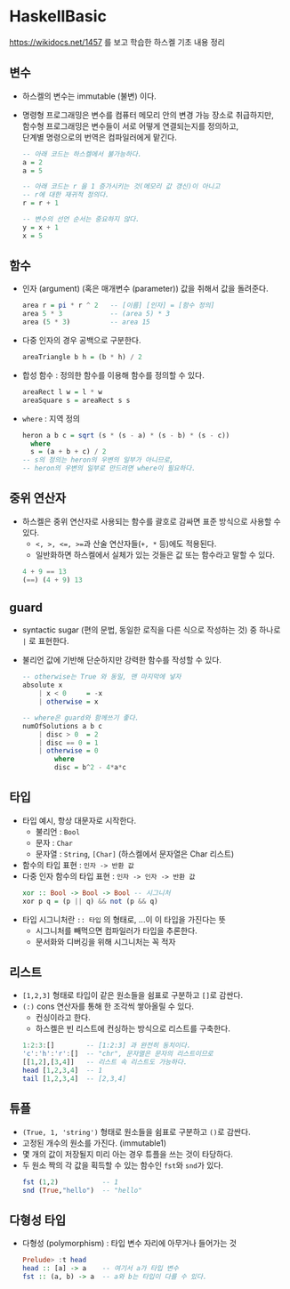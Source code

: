 # HaskellBasic

https://wikidocs.net/1457 를 보고 학습한 하스켈 기초 내용 정리

## 변수

- 하스켈의 변수는 immutable (불변) 이다.
- 명령형 프로그래밍은 변수를 컴퓨터 메모리 안의 변경 가능 장소로 취급하지만,  
  함수형 프로그래밍은 변수들이 서로 어떻게 연결되는지를 정의하고,  
  단계별 명령으로의 번역은 컴파일러에게 맡긴다.

  ```haskell
  -- 아래 코드는 하스켈에서 불가능하다.
  a = 2
  a = 5

  -- 아래 코드는 r 을 1 증가시키는 것(메모리 값 갱신)이 아니고
  -- r에 대한 재귀적 정의다.
  r = r + 1

  -- 변수의 선언 순서는 중요하지 않다.
  y = x + 1
  x = 5
  ```

## 함수

- 인자 (argument) (혹은 매개변수 (parameter)) 값을 취해서 값을 돌려준다.

  ```haskell
  area r = pi * r ^ 2   -- [이름] [인자] = [함수 정의]
  area 5 * 3            -- (area 5) * 3
  area (5 * 3)          -- area 15
  ```

- 다중 인자의 경우 공백으로 구분한다.

  ```haskell
  areaTriangle b h = (b * h) / 2
  ```

- 합성 함수 : 정의한 함수를 이용해 함수를 정의할 수 있다.

  ```haskell
  areaRect l w = l * w
  areaSquare s = areaRect s s
  ```

- `where` : 지역 정의

  ```haskell
  heron a b c = sqrt (s * (s - a) * (s - b) * (s - c))
    where
    s = (a + b + c) / 2
  -- s의 정의는 heron의 우변의 일부가 아니므로,
  -- heron의 우변의 일부로 만드려면 where이 필요하다.
  ```

## 중위 연산자

- 하스켈은 중위 연산자로 사용되는 함수를 괄호로 감싸면 표준 방식으로 사용할 수 있다.
  - `<, >, <=, >=`과 산술 연산자들(`+, *` 등)에도 적용된다.
  - 일반화하면 하스켈에서 실체가 있는 것들은 값 또는 함수라고 말할 수 있다.
  ```haskell
  4 + 9 == 13
  (==) (4 + 9) 13
  ```

## guard

- syntactic sugar (편의 문법, 동일한 로직을 다른 식으로 작성하는 것) 중 하나로  
  `|` 로 표현한다.
- 불리언 값에 기반해 단순하지만 강력한 함수를 작성할 수 있다.

  ```haskell
  -- otherwise는 True 와 동일, 맨 마지막에 넣자
  absolute x
      | x < 0     = -x
      | otherwise = x

  -- where은 guard와 함께쓰기 좋다.
  numOfSolutions a b c
      | disc > 0  = 2
      | disc == 0 = 1
      | otherwise = 0
          where
          disc = b^2 - 4*a*c
  ```

## 타입

- 타입 예시, 항상 대문자로 시작한다.
  - 불리언 : `Bool`
  - 문자 : `Char`
  - 문자열 : `String`, `[Char]` (하스켈에서 문자열은 Char 리스트)
- 함수의 타입 표현 : `인자 -> 반환 값`
- 다중 인자 함수의 타입 표현 : `인자 -> 인자 -> 반환 값`
  ```haskell
  xor :: Bool -> Bool -> Bool -- 시그니처
  xor p q = (p || q) && not (p && q)
  ```
- 타입 시그니처란 `:: 타입` 의 형태로, ...이 이 타입을 가진다는 뜻
  - 시그니처를 빼먹으면 컴파일러가 타입을 추론한다.
  - 문서화와 디버깅을 위해 시그니처는 꼭 적자

## 리스트

- `[1,2,3]` 형태로 타입이 같은 원소들을 쉼표로 구분하고 `[]`로 감싼다.
- `(:)` cons 연산자를 통해 한 조각씩 쌓아올릴 수 있다.
  - 컨싱이라고 한다.
  - 하스켈은 빈 리스트에 컨싱하는 방식으로 리스트를 구축한다.
  ```haskell
  1:2:3:[]        -- [1:2:3] 과 완전히 동치이다.
  'c':'h':'r':[]  -- "chr", 문자열은 문자의 리스트이므로
  [[1,2],[3,4]]   -- 리스트 속 리스트도 가능하다.
  head [1,2,3,4]  -- 1
  tail [1,2,3,4]  -- [2,3,4]
  ```

## 튜플

- `(True, 1, 'string')` 형태로 원소들을 쉼표로 구분하고 `()`로 감싼다.
- 고정된 개수의 원소를 가진다. (immutable1)
- 몇 개의 값이 저장될지 미리 아는 경우 튜플을 쓰는 것이 타당하다.
- 두 원소 짝의 각 값을 획득할 수 있는 함수인 `fst`와 `snd`가 있다.
  ```haskell
  fst (1,2)           -- 1
  snd (True,"hello")  -- "hello"
  ```

## 다형성 타입

- 다형성 (polymorphism) : 타입 변수 자리에 아무거나 들어가는 것

  ```haskell
  Prelude> :t head
  head :: [a] -> a    -- 여기서 a가 타입 변수
  fst :: (a, b) -> a  -- a와 b는 타입이 다를 수 있다.
  ```
